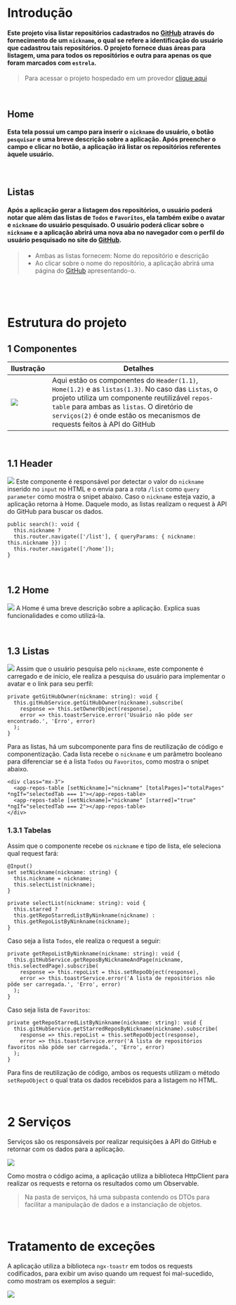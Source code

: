 # Introdução
#### Este projeto visa listar repositórios cadastrados no [GitHub](https://github.com/) através do fornecimento de um `nickname`, o qual se refere a identificação do usuário que cadastrou tais repositórios. O projeto fornece duas áreas para listagem, uma para todos os repositórios e outra para apenas os que foram marcados com `estrela`.
> Para acessar o projeto hospedado em um provedor [clique aqui](https://git-hub-repos.vercel.app/)

&nbsp;
## Home
#### Esta tela possui um campo para inserir o `nickname` do usuário, o botão `pesquisar` e uma breve descrição sobre a aplicação. Após preencher o campo e clicar no botão, a aplicação irá listar os repositórios referentes àquele usuário.
&nbsp;
## Listas
#### Após a aplicação gerar a listagem dos repositórios, o usuário poderá notar que além das listas de `Todos` e `Favoritos`, ela também exibe o avatar e `nickname` do usuário pesquisado. O usuário poderá clicar sobre o `nickname` e a aplicação abrirá uma nova aba no navegador com o perfil do usuário pesquisado no site do [GitHub](https://github.com/).
> - Ambas as listas fornecem: Nome do repositório e descrição
> - Ao clicar sobre o nome do repositório, a aplicação abrirá uma página do [GitHub](https://github.com/) apresentando-o.

&nbsp;
---
# Estrutura do projeto
## **1** Componentes
|Ilustração|Detalhes|
|----------|--------|
|![](./estrutura_componentes.PNG)|Aqui estão os componentes do `Header(1.1)`, `Home(1.2)` e as `listas(1.3)`. No caso das `Listas`, o projeto utiliza um componente reutilizável `repos-table` para ambas as `listas`. O diretório de `serviços(2)` é onde estão os mecanismos de requests feitos à API do GitHub|

&nbsp;

## **1.1** Header
![](./header_layout.PNG)
Este componente é responsável por detectar o valor do `nickname` inserido no `input` no HTML e o envia para a rota `/list` como `query parameter` como mostra o snipet abaixo. Caso o `nickname` esteja vazio, a aplicação retorna à Home. Daquele modo, as listas realizam o request à API do GitHub para buscar os dados. 
```
public search(): void {
  this.nickname ?
  this.router.navigate(['/list'], { queryParams: { nickname: this.nickname }}) :
  this.router.navigate(['/home']);
}
```
&nbsp;

## **1.2** Home
![](./home_layout.PNG)
A Home é uma breve descrição sobre a aplicação. Explica suas funcionalidades e como utilizá-la.

&nbsp;

## **1.3** Listas
![](./lista_todos_layout.PNG)
Assim que o usuário pesquisa pelo `nickname`, este componente é carregado e de início, ele realiza a pesquisa do usuário para implementar o avatar e o link para seu perfil:
```
private getGitHubOwner(nickname: string): void {
  this.gitHubService.getGitHubOwner(nickname).subscribe(
    response => this.setOwnerObject(response),
    error => this.toastrService.error('Usuário não pôde ser encontrado.', 'Erro', error)
  );
}
```

Para as listas, há um subcomponente para fins de reutilização de código e componentização. Cada lista recebe o `nickname` e um parâmetro booleano para diferenciar se é a lista `Todos` ou `Favoritos`, como mostra o snipet abaixo.
```
<div class="mx-3">
  <app-repos-table [setNickname]="nickname" [totalPages]="totalPages" *ngIf="selectedTab === 1"></app-repos-table>
  <app-repos-table [setNickname]="nickname" [starred]="true" *ngIf="selectedTab === 2"></app-repos-table>
</div>
```
### **1.3.1** Tabelas
Assim que o componente recebe os `nickname` e tipo de lista, ele seleciona qual request fará: 
```
@Input()
set setNickname(nickname: string) {
  this.nickname = nickname;
  this.selectList(nickname);
} 
```
```
private selectList(nickname: string): void {
  this.starred ?
  this.getRepoStarredListByNinkname(nickname) :
  this.getRepoListByNinkname(nickname);
}
```
Caso seja a lista `Todos`, ele realiza o request a seguir:
```
private getRepoListByNinkname(nickname: string): void {
  this.gitHubService.getReposByNicknameAndPage(nickname, this.selectedPage).subscribe(
    response => this.repoList = this.setRepoObject(response),
    error => this.toastrService.error('A lista de repositórios não pôde ser carregada.', 'Erro', error)
  );
}
```
Caso seja lista de `Favoritos`:
```
private getRepoStarredListByNinkname(nickname: string): void {
  this.gitHubService.getStarredReposByNickname(nickname).subscribe(
    response => this.repoList = this.setRepoObject(response),
    error => this.toastrService.error('A lista de repositórios favoritos não pôde ser carregada.', 'Erro', error)
  );
}
```
Para fins de reutilização de código, ambos os requests utilizam o método `setRepoObject` o qual trata os dados recebidos para a listagem no HTML.

&nbsp;

# **2** Serviços
Serviços são os responsáveis por realizar requisições à API do GitHub e retornar com os dados para a aplicação.

![](./services_codigo.PNG)

Como mostra o código acima, a aplicação utiliza a biblioteca HttpClient para realizar os requests e retorna os resultados como um Observable. 
> Na pasta de serviços, há uma subpasta contendo os DTOs para facilitar a manipulação de dados e a instanciação de objetos.

&nbsp;

# Tratamento de exceções
A aplicação utiliza a biblioteca `ngx-toastr` em todos os requests codificados, para exibir um aviso quando um request foi mal-sucedido, como mostram os exemplos a seguir:

![](./toastr_layout.PNG)
